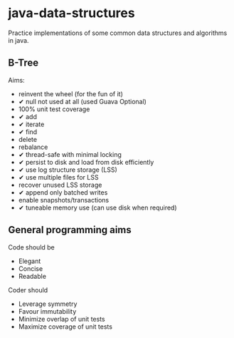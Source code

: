 java-data-structures
====================

Practice implementations of some common data structures and algorithms in java.

B-Tree
---------------
Aims:
* reinvent the wheel (for the fun of it)
* &#10004; null not used at all (used Guava Optional)
* 100% unit test coverage
* &#10004; add
* &#10004;  iterate
* &#10004; find
* delete
* rebalance
* &#10004; thread-safe with minimal locking
* &#10004; persist to disk and load from disk efficiently
* &#10004; use log structure storage (LSS)
* &#10004; use multiple files for LSS
* recover unused LSS storage
* &#10004; append only batched writes
* enable snapshots/transactions
* &#10004; tuneable memory use (can use disk when required)

General programming aims
------------------------
Code should be
* Elegant
* Concise
* Readable

Coder should
* Leverage symmetry
* Favour immutability
* Minimize overlap of unit tests
* Maximize coverage of unit tests





